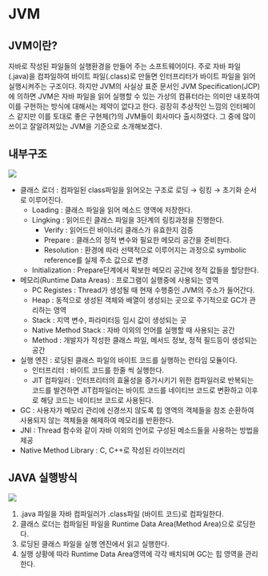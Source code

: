 # JVM

## JVM이란?

자바로 작성된 파일들의 실행환경을 만들어 주는 소프트웨어이다. 주로 자바 파일(.java)을 컴파일하여 바이트 파일(.class)로 만들면 인터프리터가 바이트 파일을 읽어 실행시켜주는 구조이다.
하지만 JVM의 사실상 표준 문서인 JVM Specification(JCP)에 의하면 JVM은 자바 파일을 읽어 실행할 수  있는 가상의 컴퓨터라는 의미만 내포하여 이를 구현하는 방식에 대해서는 제약이 없다고 한다.
굉장히 추상적인 느낌의 인터페이스 같지만 이를 토대로 좋은 구현체(?)의 JVM들이 회사마다 출시하였다. 그 중에 많이 쓰이고 잘알려져있는 JVM을 기준으로 소개해보겠다.

## 내부구조

<img src= "https://goodgid.github.io/assets/img/java/Java-JVM_1.png"/>

- 클래스 로더 : 컴파일된 class파일을 읽어오는 구조로 로딩 → 링킹 → 초기화 순서로 이루어진다.
    - Loading : 클래스 파일을 읽어 메소드 영역에 저장한다.
    - Lingking : 읽어드린 클래스 파일을 3단계의 링킹과정을 진행한다.
        - Verify : 읽어드린 바이너리 클래스가 유효한지 검증
        - Prepare : 클래스의 정적 변수와 필요한 메모리 공간을 준비한다.
        - Resolution : 환경에 따라 선택적으로 이루어지는 과정으로 symbolic reference를 실제 주소 값으로 변경
    - Initialization : Prepare단계에서 확보한 메모리 공간에 정적 값들을 할당한다.
- 메모리(Runtime Data Areas) : 프로그램이 실행중에 사용되는 영역
    - PC Registes : Thread가 생성될 때 현재 수행중인 JVM의 주소가 들어간다.
    - Heap : 동적으로 생성된 객체와 배열이 생성되는 곳으로 주기적으로 GC가 관리하는 영역
    - Stack : 지역 변수, 파라미터등 임시 값이 생성되는 곳
    - Native Method Stack : 자바 이외의 언어를 실행할 때 사용되는 공간
    - Method : 개발자가 작성한 클래스 파일, 메서드 정보, 정적 필드등이 생성되는 공간
- 실행 엔진 : 로딩된 클래스 파일의 바이트 코드를 실행하는 런타임 모듈이다.
    - 인터프리터 : 바이트 코드를 한줄 씩 실행한다.
    - JIT 컴파일러 : 인터프리터의 효율성을 증가시키기 위한 컴파일러로 반복되는 코드를 발견하면 JIT컴파일러는 바이트 코드를 네이티브 코드로 변환하고 이후로 해당 코드는 네이티브 코드로 사용된다.
- GC : 사용자가 메모리 관리에 신경쓰지 않도록 힙 영역의 객체들을 참조 순환하여 사용되지 않는 객체들을 해제하여 메모리를 반환한다.
- JNI : Thread 함수와 같이 자바 이외의 언어로 구성된 메소드들을 사용하는 방법을 제공
- Native Method Library : C, C++로 작성된 라이브러리

## JAVA 실행방식

<img src= "https://img1.daumcdn.net/thumb/R1280x0/?scode=mtistory2&fname=https%3A%2F%2Fblog.kakaocdn.net%2Fdn%2FcQRqku%2Fbtru0vJ6Ixx%2F9qCTW7ChXc80fGfQUrT4B0%2Fimg.png"/>

1. .java 파일을 자바 컴파일러가 .class파일 (바이트 코드)로 컴파일한다.
2. 클래스 로더는 컴파일된 파일을 Runtime Data Area(Method Area)으로 로딩한다.
3. 로딩된 클래스 파일을 실행 엔진에서 읽고 실행한다.
4. 실행 상황에 따라 Runtime Data Area영역에 각각 배치되며 GC는 힙 영역을 관리한다.